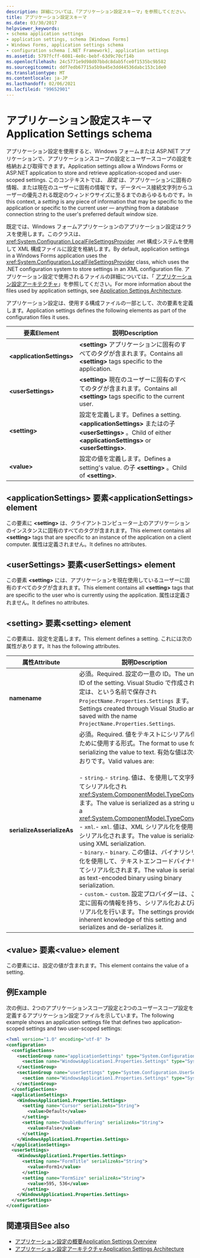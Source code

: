 ```yaml
---
description: 詳細については、「アプリケーション設定スキーマ」を参照してください。
title: アプリケーション設定スキーマ
ms.date: 03/30/2017
helpviewer_keywords:
- schema application settings
- application settings, schema [Windows Forms]
- Windows Forms, application settings schema
- configuration schema [.NET Framework], application settings
ms.assetid: 5797fcff-6081-4e8c-bebf-63d9c70cf14b
ms.openlocfilehash: 24c5771e9d98d07bbdc8dab5fce0f1535bc9b582
ms.sourcegitcommit: ddf7edb67715a5b9a45e3dd44536dabc153c1de0
ms.translationtype: MT
ms.contentlocale: ja-JP
ms.lasthandoff: 02/06/2021
ms.locfileid: "99652901"
---
```

# <a name="application-settings-schema"></a><span data-ttu-id="e2ea6-103">アプリケーション設定スキーマ</span><span class="sxs-lookup"><span data-stu-id="e2ea6-103">Application Settings schema</span></span>

<span data-ttu-id="e2ea6-104">アプリケーション設定を使用すると、Windows フォームまたは ASP.NET アプリケーションで、アプリケーションスコープの設定とユーザースコープの設定を格納および取得できます。</span><span class="sxs-lookup"><span data-stu-id="e2ea6-104">Application settings allow a Windows Forms or ASP.NET application to store and retrieve application-scoped and user-scoped settings.</span></span> <span data-ttu-id="e2ea6-105">このコンテキストでは、 *設定* は、アプリケーションに固有の情報、または現在のユーザーに固有の情報です。データベース接続文字列からユーザーの優先される既定のウィンドウサイズに至るまでのあらゆるものです。</span><span class="sxs-lookup"><span data-stu-id="e2ea6-105">In this context, a *setting* is any piece of information that may be specific to the application or specific to the current user — anything from a database connection string to the user's preferred default window size.</span></span>

<span data-ttu-id="e2ea6-106">既定では、Windows フォームアプリケーションのアプリケーション設定はクラスを使用します。このクラスは、 <xref:System.Configuration.LocalFileSettingsProvider> .net 構成システムを使用して XML 構成ファイルに設定を格納します。</span><span class="sxs-lookup"><span data-stu-id="e2ea6-106">By default, application settings in a Windows Forms application uses the <xref:System.Configuration.LocalFileSettingsProvider> class, which uses the .NET configuration system to store settings in an XML configuration file.</span></span> <span data-ttu-id="e2ea6-107">アプリケーション設定で使用されるファイルの詳細については、「 [アプリケーション設定アーキテクチャ](/dotnet/desktop/winforms/advanced/application-settings-architecture)」を参照してください。</span><span class="sxs-lookup"><span data-stu-id="e2ea6-107">For more information about the files used by application settings, see [Application Settings Architecture](/dotnet/desktop/winforms/advanced/application-settings-architecture).</span></span>

<span data-ttu-id="e2ea6-108">アプリケーション設定は、使用する構成ファイルの一部として、次の要素を定義します。</span><span class="sxs-lookup"><span data-stu-id="e2ea6-108">Application settings defines the following elements as part of the configuration files it uses.</span></span>

| <span data-ttu-id="e2ea6-109">要素</span><span class="sxs-lookup"><span data-stu-id="e2ea6-109">Element</span></span>                    | <span data-ttu-id="e2ea6-110">説明</span><span class="sxs-lookup"><span data-stu-id="e2ea6-110">Description</span></span>                                                                           |
| -------------------------- | ------------------------------------------------------------------------------------- |
| **\<applicationSettings>** | <span data-ttu-id="e2ea6-111">**\<setting>** アプリケーションに固有のすべてのタグが含まれます。</span><span class="sxs-lookup"><span data-stu-id="e2ea6-111">Contains all **\<setting>** tags specific to the application.</span></span>                         |
| **\<userSettings>**        | <span data-ttu-id="e2ea6-112">**\<setting>** 現在のユーザーに固有のすべてのタグが含まれます。</span><span class="sxs-lookup"><span data-stu-id="e2ea6-112">Contains all **\<setting>** tags specific to the current user.</span></span>                        |
| **\<setting>**             | <span data-ttu-id="e2ea6-113">設定を定義します。</span><span class="sxs-lookup"><span data-stu-id="e2ea6-113">Defines a setting.</span></span> <span data-ttu-id="e2ea6-114">**\<applicationSettings>** またはの子 **\<userSettings>** 。</span><span class="sxs-lookup"><span data-stu-id="e2ea6-114">Child of either **\<applicationSettings>** or **\<userSettings>**.</span></span> |
| **\<value>**               | <span data-ttu-id="e2ea6-115">設定の値を定義します。</span><span class="sxs-lookup"><span data-stu-id="e2ea6-115">Defines a setting's value.</span></span> <span data-ttu-id="e2ea6-116">の子 **\<setting>** 。</span><span class="sxs-lookup"><span data-stu-id="e2ea6-116">Child of **\<setting>**.</span></span>                                   |

## <a name="applicationsettings-element"></a><span data-ttu-id="e2ea6-117">\<applicationSettings> 要素</span><span class="sxs-lookup"><span data-stu-id="e2ea6-117">\<applicationSettings> element</span></span>

<span data-ttu-id="e2ea6-118">この要素に **\<setting>** は、クライアントコンピューター上のアプリケーションのインスタンスに固有のすべてのタグが含まれます。</span><span class="sxs-lookup"><span data-stu-id="e2ea6-118">This element contains all **\<setting>** tags that are specific to an instance of the application on a client computer.</span></span> <span data-ttu-id="e2ea6-119">属性は定義されません。</span><span class="sxs-lookup"><span data-stu-id="e2ea6-119">It defines no attributes.</span></span>

## <a name="usersettings-element"></a><span data-ttu-id="e2ea6-120">\<userSettings> 要素</span><span class="sxs-lookup"><span data-stu-id="e2ea6-120">\<userSettings> element</span></span>

<span data-ttu-id="e2ea6-121">この要素 **\<setting>** には、アプリケーションを現在使用しているユーザーに固有のすべてのタグが含まれます。</span><span class="sxs-lookup"><span data-stu-id="e2ea6-121">This element contains all **\<setting>** tags that are specific to the user who is currently using the application.</span></span> <span data-ttu-id="e2ea6-122">属性は定義されません。</span><span class="sxs-lookup"><span data-stu-id="e2ea6-122">It defines no attributes.</span></span>

## <a name="setting-element"></a><span data-ttu-id="e2ea6-123">\<setting> 要素</span><span class="sxs-lookup"><span data-stu-id="e2ea6-123">\<setting> element</span></span>

<span data-ttu-id="e2ea6-124">この要素は、設定を定義します。</span><span class="sxs-lookup"><span data-stu-id="e2ea6-124">This element defines a setting.</span></span> <span data-ttu-id="e2ea6-125">これには次の属性があります。</span><span class="sxs-lookup"><span data-stu-id="e2ea6-125">It has the following attributes.</span></span>

| <span data-ttu-id="e2ea6-126">属性</span><span class="sxs-lookup"><span data-stu-id="e2ea6-126">Attribute</span></span>        | <span data-ttu-id="e2ea6-127">説明</span><span class="sxs-lookup"><span data-stu-id="e2ea6-127">Description</span></span> |
| ---------------- | ----------- |
| <span data-ttu-id="e2ea6-128">**name**</span><span class="sxs-lookup"><span data-stu-id="e2ea6-128">**name**</span></span>         | <span data-ttu-id="e2ea6-129">必須。</span><span class="sxs-lookup"><span data-stu-id="e2ea6-129">Required.</span></span> <span data-ttu-id="e2ea6-130">設定の一意の ID。</span><span class="sxs-lookup"><span data-stu-id="e2ea6-130">The unique ID of the setting.</span></span> <span data-ttu-id="e2ea6-131">Visual Studio で作成された設定は、という名前で保存され `ProjectName.Properties.Settings` ます。</span><span class="sxs-lookup"><span data-stu-id="e2ea6-131">Settings created through Visual Studio are saved with the name `ProjectName.Properties.Settings`.</span></span> |
| <span data-ttu-id="e2ea6-132">**serializeAs**</span><span class="sxs-lookup"><span data-stu-id="e2ea6-132">**serializeAs**</span></span> | <span data-ttu-id="e2ea6-133">必須。</span><span class="sxs-lookup"><span data-stu-id="e2ea6-133">Required.</span></span> <span data-ttu-id="e2ea6-134">値をテキストにシリアル化するために使用する形式。</span><span class="sxs-lookup"><span data-stu-id="e2ea6-134">The format to use for serializing the value to text.</span></span> <span data-ttu-id="e2ea6-135">有効な値は次のとおりです。</span><span class="sxs-lookup"><span data-stu-id="e2ea6-135">Valid values are:</span></span><br><br><span data-ttu-id="e2ea6-136">- `string`.</span><span class="sxs-lookup"><span data-stu-id="e2ea6-136">- `string`.</span></span> <span data-ttu-id="e2ea6-137">値は、を使用して文字列としてシリアル化され <xref:System.ComponentModel.TypeConverter> ます。</span><span class="sxs-lookup"><span data-stu-id="e2ea6-137">The value is serialized as a string using a <xref:System.ComponentModel.TypeConverter>.</span></span><br><span data-ttu-id="e2ea6-138">- `xml`.</span><span class="sxs-lookup"><span data-stu-id="e2ea6-138">- `xml`.</span></span> <span data-ttu-id="e2ea6-139">値は、XML シリアル化を使用してシリアル化されます。</span><span class="sxs-lookup"><span data-stu-id="e2ea6-139">The value is serialized using XML serialization.</span></span><br><span data-ttu-id="e2ea6-140">- `binary`.</span><span class="sxs-lookup"><span data-stu-id="e2ea6-140">- `binary`.</span></span> <span data-ttu-id="e2ea6-141">この値は、バイナリシリアル化を使用して、テキストエンコードバイナリとしてシリアル化されます。</span><span class="sxs-lookup"><span data-stu-id="e2ea6-141">The value is serialized as text-encoded binary using binary serialization.</span></span><br /><span data-ttu-id="e2ea6-142">- `custom`.</span><span class="sxs-lookup"><span data-stu-id="e2ea6-142">- `custom`.</span></span> <span data-ttu-id="e2ea6-143">設定プロバイダーは、この設定に固有の情報を持ち、シリアル化および逆シリアル化を行います。</span><span class="sxs-lookup"><span data-stu-id="e2ea6-143">The settings provider has inherent knowledge of this setting and serializes and de-serializes it.</span></span> |

## <a name="value-element"></a><span data-ttu-id="e2ea6-144">\<value> 要素</span><span class="sxs-lookup"><span data-stu-id="e2ea6-144">\<value> element</span></span>

<span data-ttu-id="e2ea6-145">この要素には、設定の値が含まれます。</span><span class="sxs-lookup"><span data-stu-id="e2ea6-145">This element contains the value of a setting.</span></span>

## <a name="example"></a><span data-ttu-id="e2ea6-146">例</span><span class="sxs-lookup"><span data-stu-id="e2ea6-146">Example</span></span>

<span data-ttu-id="e2ea6-147">次の例は、2つのアプリケーションスコープ設定と2つのユーザースコープ設定を定義するアプリケーション設定ファイルを示しています。</span><span class="sxs-lookup"><span data-stu-id="e2ea6-147">The following example shows an application settings file that defines two application-scoped settings and two user-scoped settings:</span></span>

```xml
<?xml version="1.0" encoding="utf-8" ?>
<configuration>
  <configSections>
    <sectionGroup name="applicationSettings" type="System.Configuration.ApplicationSettingsGroup, System, Version=2.0.0.0, Culture=neutral, PublicKeyToken=b77a5c561934e089">
      <section name="WindowsApplication1.Properties.Settings" type="System.Configuration.ClientSettingsSection, System, Version=2.0.0.0, Culture=neutral, PublicKeyToken=b77a5c561934e089" />
    </sectionGroup>
    <sectionGroup name="userSettings" type="System.Configuration.UserSettingsGroup, System, Version=2.0.0.0, Culture=neutral, PublicKeyToken=b77a5c561934e089">
      <section name="WindowsApplication1.Properties.Settings" type="System.Configuration.ClientSettingsSection, System, Version=2.0.0.0, Culture=neutral, PublicKeyToken=b77a5c561934e089" allowExeDefinition="MachineToLocalUser" />
    </sectionGroup>
  </configSections>
  <applicationSettings>
    <WindowsApplication1.Properties.Settings>
      <setting name="Cursor" serializeAs="String">
        <value>Default</value>
      </setting>
      <setting name="DoubleBuffering" serializeAs="String">
        <value>False</value>
      </setting>
    </WindowsApplication1.Properties.Settings>
  </applicationSettings>
  <userSettings>
    <WindowsApplication1.Properties.Settings>
      <setting name="FormTitle" serializeAs="String">
        <value>Form1</value>
      </setting>
      <setting name="FormSize" serializeAs="String">
        <value>595, 536</value>
      </setting>
    </WindowsApplication1.Properties.Settings>
  </userSettings>
</configuration>
```

## <a name="see-also"></a><span data-ttu-id="e2ea6-148">関連項目</span><span class="sxs-lookup"><span data-stu-id="e2ea6-148">See also</span></span>

- [<span data-ttu-id="e2ea6-149">アプリケーション設定の概要</span><span class="sxs-lookup"><span data-stu-id="e2ea6-149">Application Settings Overview</span></span>](/dotnet/desktop/winforms/advanced/application-settings-overview)
- [<span data-ttu-id="e2ea6-150">アプリケーション設定アーキテクチャ</span><span class="sxs-lookup"><span data-stu-id="e2ea6-150">Application Settings Architecture</span></span>](/dotnet/desktop/winforms/advanced/application-settings-architecture)
